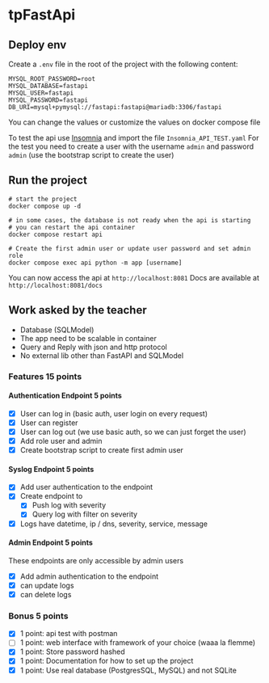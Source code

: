 # tpFastApi

## Deploy env

Create a `.env` file in the root of the project with the following content:

```shell
MYSQL_ROOT_PASSWORD=root
MYSQL_DATABASE=fastapi
MYSQL_USER=fastapi
MYSQL_PASSWORD=fastapi
DB_URI=mysql+pymysql://fastapi:fastapi@mariadb:3306/fastapi
```

You can change the values or customize the values on docker compose file

To test the api use [Insomnia](https://insomnia.rest/) and import the file `Insomnia_API_TEST.yaml`
For the test you need to create a user with the username `admin` and password `admin` (use the bootstrap script to create the user)

## Run the project

```shell
# start the project
docker compose up -d

# in some cases, the database is not ready when the api is starting
# you can restart the api container
docker compose restart api

# Create the first admin user or update user password and set admin role
docker compose exec api python -m app [username]
```

You can now access the api at `http://localhost:8081`
Docs are available at `http://localhost:8081/docs`

## Work asked by the teacher

- Database (SQLModel)
- The app need to be scalable in container
- Query and Reply with json and http protocol
- No external lib other than FastAPI and SQLModel

### Features 15 points

#### Authentication Endpoint 5 points

- [x] User can log in (basic auth, user login on every request)
- [x] User can register
- [x] User can log out (we use basic auth, so we can just forget the user)
- [x] Add role user and admin
- [x] Create bootstrap script to create first admin user

#### Syslog Endpoint 5 points

- [x] Add user authentication to the endpoint
- [x] Create endpoint to
  - [x] Push log with severity
  - [x] Query log with filter on severity
- [x] Logs have datetime, ip / dns, severity, service, message

#### Admin Endpoint 5 points

These endpoints are only accessible by admin users

- [x] Add admin authentication to the endpoint
- [x] can update logs
- [x] can delete logs

### Bonus 5 points

- [x] 1 point: api test with postman
- [ ] 1 point: web interface with framework of your choice (waaa la flemme)
- [x] 1 point: Store password hashed
- [x] 1 point: Documentation for how to set up the project
- [x] 1 point: Use real database (PostgresSQL, MySQL) and not SQLite